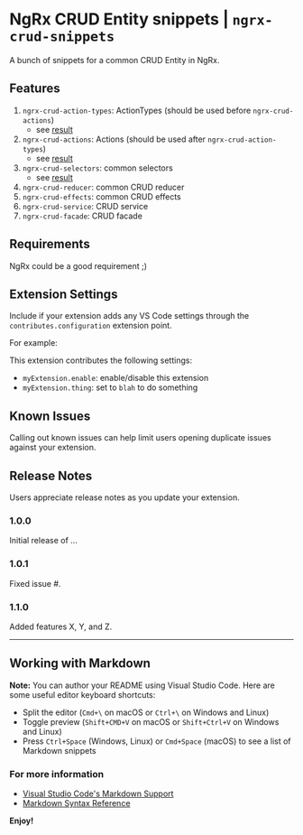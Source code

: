 # NgRx CRUD Entity snippets | `ngrx-crud-snippets`

A bunch of snippets for a common CRUD Entity in NgRx.

## Features

1. `ngrx-crud-action-types`: ActionTypes (should be used before `ngrx-crud-actions`)
   - see [result](./examples/EntityActions.ts)
2. `ngrx-crud-actions`: Actions (should be used after `ngrx-crud-action-types`)
   - see [result](./examples/EntityActionTypes.ts)
3. `ngrx-crud-selectors`: common selectors
   - see [result](./examples/EntitySelectors.ts)
4. `ngrx-crud-reducer`: common CRUD reducer
5. `ngrx-crud-effects`: common CRUD effects
6. `ngrx-crud-service`: CRUD service
7. `ngrx-crud-facade`: CRUD facade

## Requirements

NgRx could be a good requirement ;)

## Extension Settings

Include if your extension adds any VS Code settings through the `contributes.configuration` extension point.

For example:

This extension contributes the following settings:

- `myExtension.enable`: enable/disable this extension
- `myExtension.thing`: set to `blah` to do something

## Known Issues

Calling out known issues can help limit users opening duplicate issues against your extension.

## Release Notes

Users appreciate release notes as you update your extension.

### 1.0.0

Initial release of ...

### 1.0.1

Fixed issue #.

### 1.1.0

Added features X, Y, and Z.

---

## Working with Markdown

**Note:** You can author your README using Visual Studio Code. Here are some useful editor keyboard shortcuts:

- Split the editor (`Cmd+\` on macOS or `Ctrl+\` on Windows and Linux)
- Toggle preview (`Shift+CMD+V` on macOS or `Shift+Ctrl+V` on Windows and Linux)
- Press `Ctrl+Space` (Windows, Linux) or `Cmd+Space` (macOS) to see a list of Markdown snippets

### For more information

- [Visual Studio Code's Markdown Support](http://code.visualstudio.com/docs/languages/markdown)
- [Markdown Syntax Reference](https://help.github.com/articles/markdown-basics/)

**Enjoy!**

